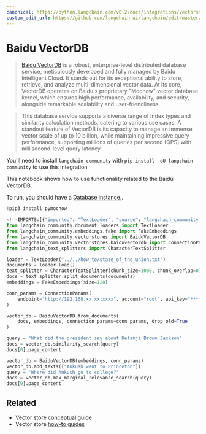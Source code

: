 ```yaml
---
canonical: https://python.langchain.com/v0.2/docs/integrations/vectorstores/baiduvectordb/
custom_edit_url: https://github.com/langchain-ai/langchain/edit/master/docs/docs/integrations/vectorstores/baiduvectordb.ipynb
---
```


# Baidu VectorDB

> [Baidu VectorDB](https://cloud.baidu.com/product/vdb.html) is a robust, enterprise-level distributed database service, meticulously developed and fully managed by Baidu Intelligent Cloud. It stands out for its exceptional ability to store, retrieve, and analyze multi-dimensional vector data. At its core, VectorDB operates on Baidu's proprietary "Mochow" vector database kernel, which ensures high performance, availability, and security, alongside remarkable scalability and user-friendliness.

> This database service supports a diverse range of index types and similarity calculation methods, catering to various use cases. A standout feature of VectorDB is its capacity to manage an immense vector scale of up to 10 billion, while maintaining impressive query performance, supporting millions of queries per second (QPS) with millisecond-level query latency.

You'll need to install `langchain-community` with `pip install -qU langchain-community` to use this integration

This notebook shows how to use functionality related to the Baidu VectorDB. 

To run, you should have a [Database instance.](https://cloud.baidu.com/doc/VDB/s/hlrsoazuf).

```python
!pip3 install pymochow
```

```python
<!--IMPORTS:[{"imported": "TextLoader", "source": "langchain_community.document_loaders", "docs": "https://api.python.langchain.com/en/latest/document_loaders/langchain_community.document_loaders.text.TextLoader.html", "title": "Baidu VectorDB"}, {"imported": "FakeEmbeddings", "source": "langchain_community.embeddings.fake", "docs": "https://api.python.langchain.com/en/latest/embeddings/langchain_community.embeddings.fake.FakeEmbeddings.html", "title": "Baidu VectorDB"}, {"imported": "BaiduVectorDB", "source": "langchain_community.vectorstores", "docs": "https://api.python.langchain.com/en/latest/vectorstores/langchain_community.vectorstores.baiduvectordb.BaiduVectorDB.html", "title": "Baidu VectorDB"}, {"imported": "ConnectionParams", "source": "langchain_community.vectorstores.baiduvectordb", "docs": "https://api.python.langchain.com/en/latest/vectorstores/langchain_community.vectorstores.baiduvectordb.ConnectionParams.html", "title": "Baidu VectorDB"}, {"imported": "CharacterTextSplitter", "source": "langchain_text_splitters", "docs": "https://api.python.langchain.com/en/latest/character/langchain_text_splitters.character.CharacterTextSplitter.html", "title": "Baidu VectorDB"}]-->
from langchain_community.document_loaders import TextLoader
from langchain_community.embeddings.fake import FakeEmbeddings
from langchain_community.vectorstores import BaiduVectorDB
from langchain_community.vectorstores.baiduvectordb import ConnectionParams
from langchain_text_splitters import CharacterTextSplitter
```

```python
loader = TextLoader("../../how_to/state_of_the_union.txt")
documents = loader.load()
text_splitter = CharacterTextSplitter(chunk_size=1000, chunk_overlap=0)
docs = text_splitter.split_documents(documents)
embeddings = FakeEmbeddings(size=128)
```

```python
conn_params = ConnectionParams(
    endpoint="http://192.168.xx.xx:xxxx", account="root", api_key="****"
)

vector_db = BaiduVectorDB.from_documents(
    docs, embeddings, connection_params=conn_params, drop_old=True
)
```

```python
query = "What did the president say about Ketanji Brown Jackson"
docs = vector_db.similarity_search(query)
docs[0].page_content
```

```python
vector_db = BaiduVectorDB(embeddings, conn_params)
vector_db.add_texts(["Ankush went to Princeton"])
query = "Where did Ankush go to college?"
docs = vector_db.max_marginal_relevance_search(query)
docs[0].page_content
```

## Related

- Vector store [conceptual guide](/docs/concepts/#vector-stores)
- Vector store [how-to guides](/docs/how_to/#vector-stores)